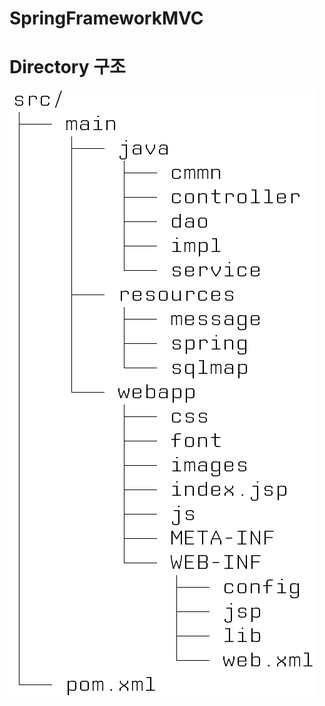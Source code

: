 <h1>SpringFrameworkMVC<h1>

<h1>Directory 구조</h1>

![alt text](https://github.com/kimtaekhan/web_img/blob/master/SpringFrameworkMVC/구조.jpg?raw=true)
